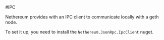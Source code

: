 #IPC

Nethereum provides with an IPC client to communicate locally with a geth node.

To set it up, you need to install the ``` Nethereum.JsonRpc.IpcClient ``` nuget.


